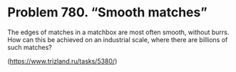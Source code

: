 # Problem 780. “Smooth matches”

The edges of matches in a matchbox are most often smooth, without burrs. How can this be achieved on an industrial scale, where there are billions of such matches?

(https://www.trizland.ru/tasks/5380/)